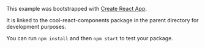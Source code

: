 This example was bootstrapped with [Create React App](https://github.com/facebook/create-react-app).

It is linked to the cool-react-components package in the parent directory for development purposes.

You can run `npm install` and then `npm start` to test your package.
